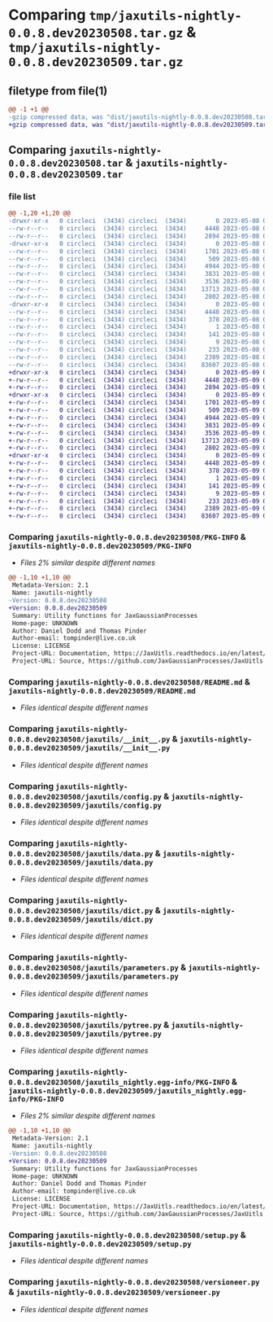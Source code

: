 # Comparing `tmp/jaxutils-nightly-0.0.8.dev20230508.tar.gz` & `tmp/jaxutils-nightly-0.0.8.dev20230509.tar.gz`

## filetype from file(1)

```diff
@@ -1 +1 @@
-gzip compressed data, was "dist/jaxutils-nightly-0.0.8.dev20230508.tar", last modified: Mon May  8 00:06:34 2023, max compression
+gzip compressed data, was "dist/jaxutils-nightly-0.0.8.dev20230509.tar", last modified: Tue May  9 00:06:37 2023, max compression
```

## Comparing `jaxutils-nightly-0.0.8.dev20230508.tar` & `jaxutils-nightly-0.0.8.dev20230509.tar`

### file list

```diff
@@ -1,20 +1,20 @@
-drwxr-xr-x   0 circleci  (3434) circleci  (3434)        0 2023-05-08 00:06:34.204263 jaxutils-nightly-0.0.8.dev20230508/
--rw-r--r--   0 circleci  (3434) circleci  (3434)     4448 2023-05-08 00:06:34.204263 jaxutils-nightly-0.0.8.dev20230508/PKG-INFO
--rw-r--r--   0 circleci  (3434) circleci  (3434)     2894 2023-05-08 00:06:27.000000 jaxutils-nightly-0.0.8.dev20230508/README.md
-drwxr-xr-x   0 circleci  (3434) circleci  (3434)        0 2023-05-08 00:06:34.204263 jaxutils-nightly-0.0.8.dev20230508/jaxutils/
--rw-r--r--   0 circleci  (3434) circleci  (3434)     1701 2023-05-08 00:06:27.000000 jaxutils-nightly-0.0.8.dev20230508/jaxutils/__init__.py
--rw-r--r--   0 circleci  (3434) circleci  (3434)      509 2023-05-08 00:06:34.204263 jaxutils-nightly-0.0.8.dev20230508/jaxutils/_version.py
--rw-r--r--   0 circleci  (3434) circleci  (3434)     4944 2023-05-08 00:06:27.000000 jaxutils-nightly-0.0.8.dev20230508/jaxutils/config.py
--rw-r--r--   0 circleci  (3434) circleci  (3434)     3831 2023-05-08 00:06:27.000000 jaxutils-nightly-0.0.8.dev20230508/jaxutils/data.py
--rw-r--r--   0 circleci  (3434) circleci  (3434)     3536 2023-05-08 00:06:27.000000 jaxutils-nightly-0.0.8.dev20230508/jaxutils/dict.py
--rw-r--r--   0 circleci  (3434) circleci  (3434)    13713 2023-05-08 00:06:27.000000 jaxutils-nightly-0.0.8.dev20230508/jaxutils/parameters.py
--rw-r--r--   0 circleci  (3434) circleci  (3434)     2802 2023-05-08 00:06:27.000000 jaxutils-nightly-0.0.8.dev20230508/jaxutils/pytree.py
-drwxr-xr-x   0 circleci  (3434) circleci  (3434)        0 2023-05-08 00:06:34.204263 jaxutils-nightly-0.0.8.dev20230508/jaxutils_nightly.egg-info/
--rw-r--r--   0 circleci  (3434) circleci  (3434)     4448 2023-05-08 00:06:34.000000 jaxutils-nightly-0.0.8.dev20230508/jaxutils_nightly.egg-info/PKG-INFO
--rw-r--r--   0 circleci  (3434) circleci  (3434)      378 2023-05-08 00:06:34.000000 jaxutils-nightly-0.0.8.dev20230508/jaxutils_nightly.egg-info/SOURCES.txt
--rw-r--r--   0 circleci  (3434) circleci  (3434)        1 2023-05-08 00:06:34.000000 jaxutils-nightly-0.0.8.dev20230508/jaxutils_nightly.egg-info/dependency_links.txt
--rw-r--r--   0 circleci  (3434) circleci  (3434)      141 2023-05-08 00:06:34.000000 jaxutils-nightly-0.0.8.dev20230508/jaxutils_nightly.egg-info/requires.txt
--rw-r--r--   0 circleci  (3434) circleci  (3434)        9 2023-05-08 00:06:34.000000 jaxutils-nightly-0.0.8.dev20230508/jaxutils_nightly.egg-info/top_level.txt
--rw-r--r--   0 circleci  (3434) circleci  (3434)      233 2023-05-08 00:06:34.204263 jaxutils-nightly-0.0.8.dev20230508/setup.cfg
--rw-r--r--   0 circleci  (3434) circleci  (3434)     2389 2023-05-08 00:06:27.000000 jaxutils-nightly-0.0.8.dev20230508/setup.py
--rw-r--r--   0 circleci  (3434) circleci  (3434)    83607 2023-05-08 00:06:27.000000 jaxutils-nightly-0.0.8.dev20230508/versioneer.py
+drwxr-xr-x   0 circleci  (3434) circleci  (3434)        0 2023-05-09 00:06:37.092058 jaxutils-nightly-0.0.8.dev20230509/
+-rw-r--r--   0 circleci  (3434) circleci  (3434)     4448 2023-05-09 00:06:37.092058 jaxutils-nightly-0.0.8.dev20230509/PKG-INFO
+-rw-r--r--   0 circleci  (3434) circleci  (3434)     2894 2023-05-09 00:06:30.000000 jaxutils-nightly-0.0.8.dev20230509/README.md
+drwxr-xr-x   0 circleci  (3434) circleci  (3434)        0 2023-05-09 00:06:37.092058 jaxutils-nightly-0.0.8.dev20230509/jaxutils/
+-rw-r--r--   0 circleci  (3434) circleci  (3434)     1701 2023-05-09 00:06:30.000000 jaxutils-nightly-0.0.8.dev20230509/jaxutils/__init__.py
+-rw-r--r--   0 circleci  (3434) circleci  (3434)      509 2023-05-09 00:06:37.092058 jaxutils-nightly-0.0.8.dev20230509/jaxutils/_version.py
+-rw-r--r--   0 circleci  (3434) circleci  (3434)     4944 2023-05-09 00:06:30.000000 jaxutils-nightly-0.0.8.dev20230509/jaxutils/config.py
+-rw-r--r--   0 circleci  (3434) circleci  (3434)     3831 2023-05-09 00:06:30.000000 jaxutils-nightly-0.0.8.dev20230509/jaxutils/data.py
+-rw-r--r--   0 circleci  (3434) circleci  (3434)     3536 2023-05-09 00:06:30.000000 jaxutils-nightly-0.0.8.dev20230509/jaxutils/dict.py
+-rw-r--r--   0 circleci  (3434) circleci  (3434)    13713 2023-05-09 00:06:30.000000 jaxutils-nightly-0.0.8.dev20230509/jaxutils/parameters.py
+-rw-r--r--   0 circleci  (3434) circleci  (3434)     2802 2023-05-09 00:06:30.000000 jaxutils-nightly-0.0.8.dev20230509/jaxutils/pytree.py
+drwxr-xr-x   0 circleci  (3434) circleci  (3434)        0 2023-05-09 00:06:37.092058 jaxutils-nightly-0.0.8.dev20230509/jaxutils_nightly.egg-info/
+-rw-r--r--   0 circleci  (3434) circleci  (3434)     4448 2023-05-09 00:06:37.000000 jaxutils-nightly-0.0.8.dev20230509/jaxutils_nightly.egg-info/PKG-INFO
+-rw-r--r--   0 circleci  (3434) circleci  (3434)      378 2023-05-09 00:06:37.000000 jaxutils-nightly-0.0.8.dev20230509/jaxutils_nightly.egg-info/SOURCES.txt
+-rw-r--r--   0 circleci  (3434) circleci  (3434)        1 2023-05-09 00:06:37.000000 jaxutils-nightly-0.0.8.dev20230509/jaxutils_nightly.egg-info/dependency_links.txt
+-rw-r--r--   0 circleci  (3434) circleci  (3434)      141 2023-05-09 00:06:37.000000 jaxutils-nightly-0.0.8.dev20230509/jaxutils_nightly.egg-info/requires.txt
+-rw-r--r--   0 circleci  (3434) circleci  (3434)        9 2023-05-09 00:06:37.000000 jaxutils-nightly-0.0.8.dev20230509/jaxutils_nightly.egg-info/top_level.txt
+-rw-r--r--   0 circleci  (3434) circleci  (3434)      233 2023-05-09 00:06:37.092058 jaxutils-nightly-0.0.8.dev20230509/setup.cfg
+-rw-r--r--   0 circleci  (3434) circleci  (3434)     2389 2023-05-09 00:06:30.000000 jaxutils-nightly-0.0.8.dev20230509/setup.py
+-rw-r--r--   0 circleci  (3434) circleci  (3434)    83607 2023-05-09 00:06:30.000000 jaxutils-nightly-0.0.8.dev20230509/versioneer.py
```

### Comparing `jaxutils-nightly-0.0.8.dev20230508/PKG-INFO` & `jaxutils-nightly-0.0.8.dev20230509/PKG-INFO`

 * *Files 2% similar despite different names*

```diff
@@ -1,10 +1,10 @@
 Metadata-Version: 2.1
 Name: jaxutils-nightly
-Version: 0.0.8.dev20230508
+Version: 0.0.8.dev20230509
 Summary: Utility functions for JaxGaussianProcesses
 Home-page: UNKNOWN
 Author: Daniel Dodd and Thomas Pinder
 Author-email: tompinder@live.co.uk
 License: LICENSE
 Project-URL: Documentation, https://JaxUitls.readthedocs.io/en/latest/
 Project-URL: Source, https://github.com/JaxGaussianProcesses/JaxUitls
```

### Comparing `jaxutils-nightly-0.0.8.dev20230508/README.md` & `jaxutils-nightly-0.0.8.dev20230509/README.md`

 * *Files identical despite different names*

### Comparing `jaxutils-nightly-0.0.8.dev20230508/jaxutils/__init__.py` & `jaxutils-nightly-0.0.8.dev20230509/jaxutils/__init__.py`

 * *Files identical despite different names*

### Comparing `jaxutils-nightly-0.0.8.dev20230508/jaxutils/config.py` & `jaxutils-nightly-0.0.8.dev20230509/jaxutils/config.py`

 * *Files identical despite different names*

### Comparing `jaxutils-nightly-0.0.8.dev20230508/jaxutils/data.py` & `jaxutils-nightly-0.0.8.dev20230509/jaxutils/data.py`

 * *Files identical despite different names*

### Comparing `jaxutils-nightly-0.0.8.dev20230508/jaxutils/dict.py` & `jaxutils-nightly-0.0.8.dev20230509/jaxutils/dict.py`

 * *Files identical despite different names*

### Comparing `jaxutils-nightly-0.0.8.dev20230508/jaxutils/parameters.py` & `jaxutils-nightly-0.0.8.dev20230509/jaxutils/parameters.py`

 * *Files identical despite different names*

### Comparing `jaxutils-nightly-0.0.8.dev20230508/jaxutils/pytree.py` & `jaxutils-nightly-0.0.8.dev20230509/jaxutils/pytree.py`

 * *Files identical despite different names*

### Comparing `jaxutils-nightly-0.0.8.dev20230508/jaxutils_nightly.egg-info/PKG-INFO` & `jaxutils-nightly-0.0.8.dev20230509/jaxutils_nightly.egg-info/PKG-INFO`

 * *Files 2% similar despite different names*

```diff
@@ -1,10 +1,10 @@
 Metadata-Version: 2.1
 Name: jaxutils-nightly
-Version: 0.0.8.dev20230508
+Version: 0.0.8.dev20230509
 Summary: Utility functions for JaxGaussianProcesses
 Home-page: UNKNOWN
 Author: Daniel Dodd and Thomas Pinder
 Author-email: tompinder@live.co.uk
 License: LICENSE
 Project-URL: Documentation, https://JaxUitls.readthedocs.io/en/latest/
 Project-URL: Source, https://github.com/JaxGaussianProcesses/JaxUitls
```

### Comparing `jaxutils-nightly-0.0.8.dev20230508/setup.py` & `jaxutils-nightly-0.0.8.dev20230509/setup.py`

 * *Files identical despite different names*

### Comparing `jaxutils-nightly-0.0.8.dev20230508/versioneer.py` & `jaxutils-nightly-0.0.8.dev20230509/versioneer.py`

 * *Files identical despite different names*

